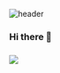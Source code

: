 ![header](https://capsule-render.vercel.app/api?type=Egg&color=auto&height=300&section=header&text=Mango&fontSize=90)


### Hi there 👋
### <a href="https://devmingz.notion.site/ITS-ME-cd33d8334e654fb9ad65b3e4062b8356"><img src="https://pbs.twimg.com/profile_images/1510138251889328128/mCjpYHqx_200x200.png"/></a>

<!--
**kimmming/kimmming** is a ✨ _special_ ✨ repository because its `README.md` (this file) appears on your GitHub profile.

Here are some ideas to get you started:

- 🔭 I’m currently working on ...
- 🌱 I’m currently learning ...
- 👯 I’m looking to collaborate on ...
- 🤔 I’m looking for help with ...
- 💬 Ask me about ...
- 📫 How to reach me: ...
- 😄 Pronouns: ...
- ⚡ Fun fact: ...
-->
